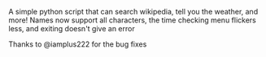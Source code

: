 A simple python script that can search wikipedia, tell you the weather, and more!
Names now support all characters, the time checking menu flickers less, and exiting doesn't give an error

Thanks to @iamplus222 for the bug fixes
